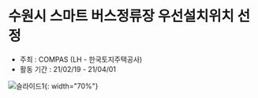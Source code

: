 # 수원시 스마트 버스정류장 우선설치위치 선정  
  
* 주최 : COMPAS (LH - 한국토지주택공사)  
* 활동 기간 : 21/02/19 - 21/04/01  

![슬라이드1](https://user-images.githubusercontent.com/54944069/114996339-b2376a00-9ed9-11eb-8026-fb8224884324.PNG){: width="70%"}

